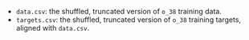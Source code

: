 * `data.csv`: the shuffled, truncated version of `o_38` training data.
* `targets.csv`: the shuffled, truncated version of `o_38` training targets, aligned with `data.csv`.
